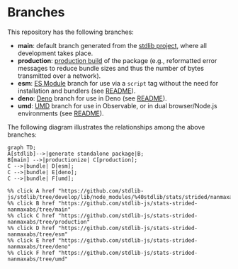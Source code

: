 <!--

@license Apache-2.0

Copyright (c) 2022 The Stdlib Authors.

Licensed under the Apache License, Version 2.0 (the "License");
you may not use this file except in compliance with the License.
You may obtain a copy of the License at

    http://www.apache.org/licenses/LICENSE-2.0

Unless required by applicable law or agreed to in writing, software
distributed under the License is distributed on an "AS IS" BASIS,
WITHOUT WARRANTIES OR CONDITIONS OF ANY KIND, either express or implied.
See the License for the specific language governing permissions and
limitations under the License.

-->

# Branches

This repository has the following branches:

-   **main**: default branch generated from the [stdlib project][stdlib-url], where all development takes place.
-   **production**: [production build][production-url] of the package (e.g., reformatted error messages to reduce bundle sizes and thus the number of bytes transmitted over a network).
-   **esm**: [ES Module][esm-url] branch for use via a `script` tag without the need for installation and bundlers (see [README][esm-readme]).
-   **deno**: [Deno][deno-url] branch for use in Deno (see [README][deno-readme]).
-   **umd**: [UMD][umd-url] branch for use in Observable, or in dual browser/Node.js environments (see [README][umd-readme]).

The following diagram illustrates the relationships among the above branches:

```mermaid
graph TD;
A[stdlib]-->|generate standalone package|B;
B[main] -->|productionize| C[production];
C -->|bundle| D[esm];
C -->|bundle| E[deno];
C -->|bundle| F[umd];

%% click A href "https://github.com/stdlib-js/stdlib/tree/develop/lib/node_modules/%40stdlib/stats/strided/nanmaxabs"
%% click B href "https://github.com/stdlib-js/stats-strided-nanmaxabs/tree/main"
%% click C href "https://github.com/stdlib-js/stats-strided-nanmaxabs/tree/production"
%% click D href "https://github.com/stdlib-js/stats-strided-nanmaxabs/tree/esm"
%% click E href "https://github.com/stdlib-js/stats-strided-nanmaxabs/tree/deno"
%% click F href "https://github.com/stdlib-js/stats-strided-nanmaxabs/tree/umd"
```

[stdlib-url]: https://github.com/stdlib-js/stdlib/tree/develop/lib/node_modules/%40stdlib/stats/strided/nanmaxabs
[production-url]: https://github.com/stdlib-js/stats-strided-nanmaxabs/tree/production
[deno-url]: https://github.com/stdlib-js/stats-strided-nanmaxabs/tree/deno
[deno-readme]: https://github.com/stdlib-js/stats-strided-nanmaxabs/blob/deno/README.md
[umd-url]: https://github.com/stdlib-js/stats-strided-nanmaxabs/tree/umd
[umd-readme]: https://github.com/stdlib-js/stats-strided-nanmaxabs/blob/umd/README.md
[esm-url]: https://github.com/stdlib-js/stats-strided-nanmaxabs/tree/esm
[esm-readme]: https://github.com/stdlib-js/stats-strided-nanmaxabs/blob/esm/README.md